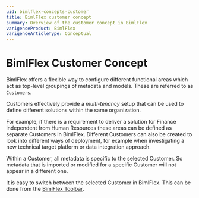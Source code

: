```yaml
---
uid: bimlflex-concepts-customer
title: BimlFlex customer concept
summary: Overview of the customer concept in BimlFlex
varigenceProduct: BimlFlex
varigenceArticleType: Conceptual
---
```

# BimlFlex Customer Concept

BimlFlex offers a flexible way to configure different functional areas which act as top-level groupings of metadata and models. These are referred to as `Customers`.

Customers effectively provide a *multi-tenancy* setup that can be used to define different solutions within the same organization.

For example, if there is a requirement to deliver a solution for Finance independent from Human Resources these areas can be defined as separate Customers in BimlFlex. Different Customers can also be created to look into different ways of deployment, for example when investigating a new technical target platform or data integration approach.

Within a Customer, all metadata is specific to the selected Customer. So metadata that is imported or modified for a specific Customer will not appear in a different one.

It is easy to switch between the selected Customer in BimlFlex. This can be done from the [BimlFlex Toolbar](xref:bimlflex-tour#bimlflex-toolbar).

